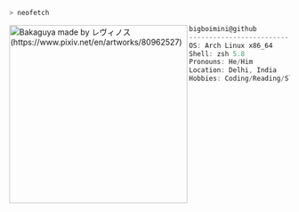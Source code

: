 ```zsh
> neofetch
```

<img align="left" src="https://i.redd.it/h7dae4o0uk461.jpg" alt="Bakaguya made by レヴィノス (https://www.pixiv.net/en/artworks/80962527)" width="320" /> 

```csharp
bigboimini@github
-------------------------
OS: Arch Linux x86_64
Shell: zsh 5.8
Pronouns: He/Him
Location: Delhi, India
Hobbies: Coding/Reading/Sleeping/Movies/Anime
```
